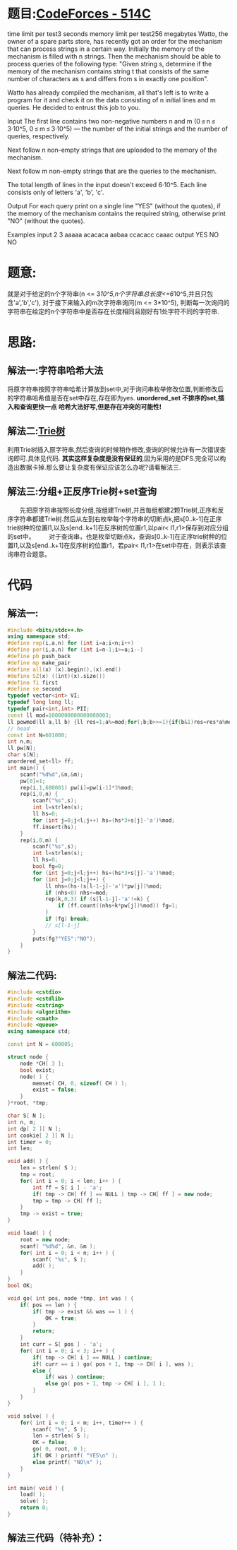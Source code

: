 # 题目:[CodeForces - 514C](http://codeforces.com/problemset/problem/514/C)
time limit per test3 seconds
memory limit per test256 megabytes
Watto, the owner of a spare parts store, has recently got an order for the mechanism that can process strings in a certain way. Initially the memory of the mechanism is filled with n strings. Then the mechanism should be able to process queries of the following type: "Given string s, determine if the memory of the mechanism contains string t that consists of the same number of characters as s and differs from s in exactly one position".

Watto has already compiled the mechanism, all that's left is to write a program for it and check it on the data consisting of n initial lines and m queries. He decided to entrust this job to you.

Input
The first line contains two non-negative numbers n and m (0 ≤ n ≤ 3·10^5, 0 ≤ m ≤ 3·10^5) — the number of the initial strings and the number of queries, respectively.

Next follow n non-empty strings that are uploaded to the memory of the mechanism.

Next follow m non-empty strings that are the queries to the mechanism.

The total length of lines in the input doesn't exceed 6·10^5. Each line consists only of letters 'a', 'b', 'c'.

Output
For each query print on a single line "YES" (without the quotes), if the memory of the mechanism contains the required string, otherwise print "NO" (without the quotes).

Examples
input
2 3
aaaaa
acacaca
aabaa
ccacacc
caaac
output
YES
NO
NO
# 题意:
就是对于给定的n个字符串(n <= 3*10^5,n个字符串总长度<=6*10^5,并且只包含'a','b','c'), 对于接下来输入的m次字符串询问(m <= 3*10^5), 判断每一次询问的字符串在给定的n个字符串中是否存在长度相同且刚好有1处字符不同的字符串.
# 思路:
## 解法一:字符串哈希大法
将原字符串按照字符串哈希计算放到set中,对于询问串枚举修改位置,判断修改后的字符串哈希值是否在set中存在,存在即为yes.
**unordered_set 不排序的set,插入和查询更快一点**
**哈希大法好写,但是存在冲突的可能性!**
## 解法二:[Trie树](http://blog.csdn.net/hguisu/article/details/8131559)
利用Trie树插入原字符串,然后查询的时候稍作修改,查询的时候允许有一次错误查询即可.具体见代码.
**其实这样复杂度是没有保证的**,因为采用的是DFS.完全可以构造出数据卡掉.那么要让复杂度有保证应该怎么办呢?请看解法三.
## 解法三:分组+正反序Trie树+set查询
　　先把原字符串按照长度分组,按组建Trie树,并且每组都建2颗Trie树,正序和反序字符串都建Trie树.然后从左到右枚举每个字符串的切断点k,把s[0..k-1]在正序trie树种的位置l1,以及s[end..k+1]在反序树的位置r1,以pair< l1,r1>保存到对应分组的set中。
　　对于查询串，也是枚举切断点k，查询s[0..k-1]在正序trie树种的位置l1,以及s[end..k+1]在反序树的位置r1，若pair< l1,r1>在set中存在，则表示该查询串符合题意。
# 代码
## 解法一:
```c++
#include <bits/stdc++.h>
using namespace std;
#define rep(i,a,n) for (int i=a;i<n;i++)
#define per(i,a,n) for (int i=n-1;i>=a;i--)
#define pb push_back
#define mp make_pair
#define all(x) (x).begin(),(x).end()
#define SZ(x) ((int)(x).size())
#define fi first
#define se second
typedef vector<int> VI;
typedef long long ll;
typedef pair<int,int> PII;
const ll mod=1000000000000000003;
ll powmod(ll a,ll b) {ll res=1;a%=mod;for(;b;b>>=1){if(b&1)res=res*a%mod;a=a*a%mod;}return res;}
// head
const int N=601000;
int n,m;
ll pw[N];
char s[N];
unordered_set<ll> ff;
int main() {
	scanf("%d%d",&n,&m);
	pw[0]=1;
	rep(i,1,600001) pw[i]=pw[i-1]*3%mod;
	rep(i,0,n) {
		scanf("%s",s);
		int l=strlen(s);
		ll hs=0;
		for (int j=0;j<l;j++) hs=(hs*3+s[j]-'a')%mod;
		ff.insert(hs);
	}
	rep(i,0,m) {
		scanf("%s",s);
		int l=strlen(s);
		ll hs=0;
		bool fg=0;
		for (int j=0;j<l;j++) hs=(hs*3+s[j]-'a')%mod;
		for (int j=0;j<l;j++) {
			ll nhs=(hs-(s[l-1-j]-'a')*pw[j])%mod;
			if (nhs<0) nhs+=mod;
			rep(k,0,3) if (s[l-1-j]-'a'!=k) {
				if (ff.count((nhs+k*pw[j])%mod)) fg=1;
			}
			if (fg) break;
			// s[l-1-j]
		}
		puts(fg?"YES":"NO");
	}
}
```
## 解法二代码:
```c++
#include <cstdio>
#include <cstdlib>
#include <cstring>
#include <algorithm>
#include <cmath>
#include <queue>
using namespace std;

const int N = 600005;

struct node {
    node *CH[ 3 ];
    bool exist;
    node( ) {
        memset( CH, 0, sizeof( CH ) );
        exist = false;
    }
}*root, *tmp;

char S[ N ];
int n, m;
int dp[ 2 ][ N ];
int cookie[ 2 ][ N ];
int timer = 0;
int len;

void add( ) {
    len = strlen( S );
    tmp = root;
    for( int i = 0; i < len; i++ ) {
        int ff = S[ i ] - 'a';
        if( tmp -> CH[ ff ] == NULL ) tmp -> CH[ ff ] = new node;
        tmp = tmp -> CH[ ff ];
    }
    tmp -> exist = true;
}

void load( ) {
    root = new node;
    scanf( "%d%d", &n, &m );
    for( int i = 0; i < n; i++ ) {
        scanf( "%s", S );
        add( );
    }
}
bool OK;

void go( int pos, node *tmp, int was ) {
    if( pos == len ) {
        if( tmp -> exist && was == 1 ) {
            OK = true;
        }
        return;
    }
    int curr = S[ pos ] - 'a';
    for( int i = 0; i < 3; i++ ) {
        if( tmp -> CH[ i ] == NULL ) continue;
        if( curr == i ) go( pos + 1, tmp -> CH[ i ], was );
        else {
            if( was ) continue;
            else go( pos + 1, tmp -> CH[ i ], 1 );
        }
    }
}

void solve( ) {
    for( int i = 0; i < m; i++, timer++ ) {
        scanf( "%s", S );
        len = strlen( S );
        OK = false;
        go( 0, root, 0 );
        if( OK ) printf( "YES\n" );
        else printf( "NO\n" );
    }
}

int main( void ) {
    load( );
    solve( );
    return 0;
}
```
## 解法三代码（待补充）：
